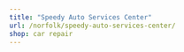 ```yaml
---
title: "Speedy Auto Services Center"
url: /norfolk/speedy-auto-services-center/
shop: car repair
---
```

